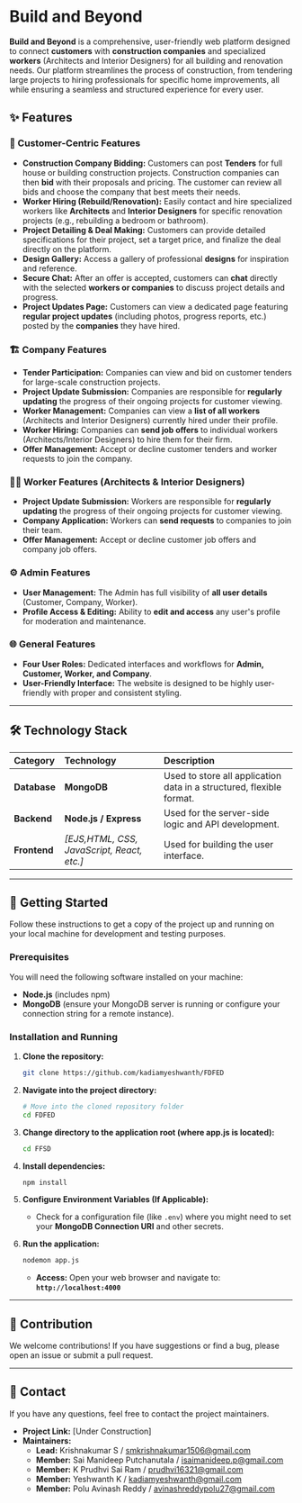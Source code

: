 # Build and Beyond

**Build and Beyond** is a comprehensive, user-friendly web platform designed to connect **customers** with **construction companies** and specialized **workers** (Architects and Interior Designers) for all building and renovation needs. Our platform streamlines the process of construction, from tendering large projects to hiring professionals for specific home improvements, all while ensuring a seamless and structured experience for every user.

## ✨ Features

### 🏡 Customer-Centric Features
* **Construction Company Bidding:** Customers can post **Tenders** for full house or building construction projects. Construction companies can then **bid** with their proposals and pricing. The customer can review all bids and choose the company that best meets their needs.
* **Worker Hiring (Rebuild/Renovation):** Easily contact and hire specialized workers like **Architects** and **Interior Designers** for specific renovation projects (e.g., rebuilding a bedroom or bathroom).
* **Project Detailing & Deal Making:** Customers can provide detailed specifications for their project, set a target price, and finalize the deal directly on the platform.
* **Design Gallery:** Access a gallery of professional **designs** for inspiration and reference.
* **Secure Chat:** After an offer is accepted, customers can **chat** directly with the selected **workers or companies** to discuss project details and progress.
* **Project Updates Page:** Customers can view a dedicated page featuring **regular project updates** (including photos, progress reports, etc.) posted by the **companies** they have hired.

### 🏗️ Company Features
* **Tender Participation:** Companies can view and bid on customer tenders for large-scale construction projects.
* **Project Update Submission:** Companies are responsible for **regularly updating** the progress of their ongoing projects for customer viewing.
* **Worker Management:** Companies can view a **list of all workers** (Architects and Interior Designers) currently hired under their profile.
* **Worker Hiring:** Companies can **send job offers** to individual workers (Architects/Interior Designers) to hire them for their firm.
* **Offer Management:** Accept or decline customer tenders and worker requests to join the company.

### 👨‍💼 Worker Features (Architects & Interior Designers)
* **Project Update Submission:** Workers are responsible for **regularly updating** the progress of their ongoing projects for customer viewing.
* **Company Application:** Workers can **send requests** to companies to join their team.
* **Offer Management:** Accept or decline customer job offers and company job offers.

### ⚙️ Admin Features
* **User Management:** The Admin has full visibility of **all user details** (Customer, Company, Worker).
* **Profile Access & Editing:** Ability to **edit and access** any user's profile for moderation and maintenance.

### 🌐 General Features
* **Four User Roles:** Dedicated interfaces and workflows for **Admin, Customer, Worker, and Company**.
* **User-Friendly Interface:** The website is designed to be highly user-friendly with proper and consistent styling.

---

## 🛠️ Technology Stack

| Category | Technology | Description |
| :--- | :--- | :--- |
| **Database** | **MongoDB** | Used to store all application data in a structured, flexible format. |
| **Backend** | **Node.js / Express** | Used for the server-side logic and API development. |
| **Frontend** | *\[EJS,HTML, CSS, JavaScript, React, etc.\]* | Used for building the user interface. |

---

## 🚀 Getting Started

Follow these instructions to get a copy of the project up and running on your local machine for development and testing purposes.

### Prerequisites

You will need the following software installed on your machine:
* **Node.js** (includes npm)
* **MongoDB** (ensure your MongoDB server is running or configure your connection string for a remote instance).

### Installation and Running

1.  **Clone the repository:**
    ```bash
    git clone https://github.com/kadiamyeshwanth/FDFED
    ```

2.  **Navigate into the project directory:**
    ```bash
    # Move into the cloned repository folder
    cd FDFED
    ```

3.  **Change directory to the application root (where app.js is located):**
    ```bash
    cd FFSD
    ```

4.  **Install dependencies:**
    ```bash
    npm install
    ```

5.  **Configure Environment Variables (If Applicable):**
    * Check for a configuration file (like `.env`) where you might need to set your **MongoDB Connection URI** and other secrets.

6.  **Run the application:**
    ```bash
    nodemon app.js
    ```
    * **Access:** Open your web browser and navigate to:
        **`http://localhost:4000`**

---

## 🤝 Contribution

We welcome contributions! If you have suggestions or find a bug, please open an issue or submit a pull request.

---

## 📧 Contact

If you have any questions, feel free to contact the project maintainers.

* **Project Link:** \[Under Construction]
* **Maintainers:**
    * **Lead:** Krishnakumar S / smkrishnakumar1506@gmail.com
    * **Member:** Sai Manideep Putchanutala / isaimanideep.p@gmail.com
    * **Member:** K Prudhvi Sai Ram / prudhvi16321@gmail.com
    * **Member:** Yeshwanth K / kadiamyeshwanth@gmail.com
    * **Member:** Polu Avinash Reddy / avinashreddypolu27@gmail.com
